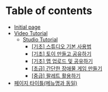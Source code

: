 # Table of contents

* [Initial page](README.md)
* [Video Tutorial](video-tutorial/README.md)
  * [Studio Tutorial](video-tutorial/studio-tutorial/README.md)
    * [\[기초\] 스튜디오 기본 사용법](video-tutorial/studio-tutorial/undefined.md)
    * [\[기초\] 토이 만들고 공유하기](video-tutorial/studio-tutorial/undefined-1.md)
    * [\[기초\] 맵 업로드 및 공유하기](video-tutorial/studio-tutorial/undefined-2.md)
    * [\[초급\] 간단한 장애물 게임 만들기](video-tutorial/studio-tutorial/undefined-3.md)
    * [\[중급\] 팔레트 활용하기](video-tutorial/studio-tutorial/undefined-4.md)
* [페이지 타이틀\(메뉴명과 동일\)](test1.md)

